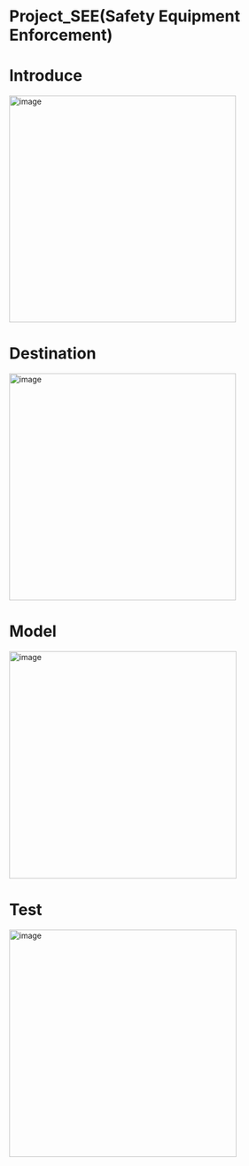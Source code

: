 # Project_SEE(Safety Equipment Enforcement)

# Introduce
<img width="409" alt="image" src="https://github.com/Choi-YoungHyun/Project_SEE/assets/131942940/a1411fbc-78b1-4eb9-b948-74e7daf5dd71">

# Destination
<img width="409" alt="image" src="https://github.com/Choi-YoungHyun/Project_SEE/assets/131942940/a79bf18c-c1c3-4296-bbdd-eb859ff0bdaf">


# Model
<img width="410" alt="image" src="https://github.com/Choi-YoungHyun/Project_SEE/assets/131942940/0ad72e0b-33c8-4fa7-a324-1e23d5d709c0">


# Test
<img width="410" alt="image" src="https://github.com/Choi-YoungHyun/Project_SEE/assets/131942940/d19b3ac5-e26a-46b0-b486-ed42877cf6de">






